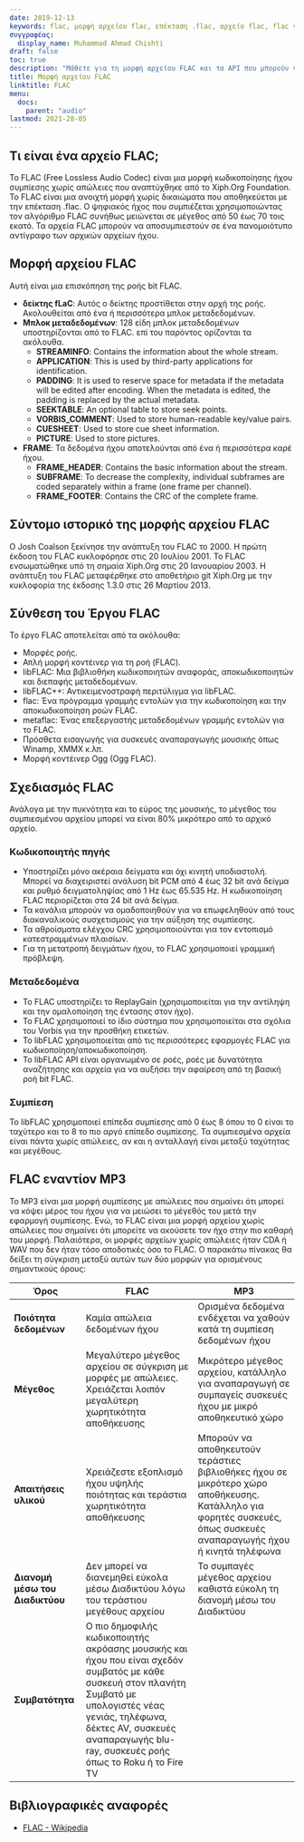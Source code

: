 ```yaml
---
date: 2019-12-13
keywords: flac, μορφή αρχείου flac, επέκταση .flac, αρχείο flac, flac vs mp3
συγγραφέας:
  display_name: Muhammad Ahmad Chishti
draft: false
toc: true
description: "Μάθετε για τη μορφή αρχείου FLAC και τα API που μπορούν να δημιουργήσουν και να ανοίξουν αρχεία FLAC."
title: Μορφή αρχείου FLAC
linktitle: FLAC
menu:
  docs:
    parent: "audio"
lastmod: 2021-28-05
---
```


## Τι είναι ένα αρχείο FLAC;

Το FLAC (Free Lossless Audio Codec) είναι μια μορφή κωδικοποίησης ήχου συμπίεσης χωρίς απώλειες που αναπτύχθηκε από το Xiph.Org Foundation. Το FLAC είναι μια ανοιχτή μορφή χωρίς δικαιώματα που αποθηκεύεται με την επέκταση .flac. Ο ψηφιακός ήχος που συμπιέζεται χρησιμοποιώντας τον αλγόριθμο FLAC συνήθως μειώνεται σε μέγεθος από 50 έως 70 τοις εκατό. Τα αρχεία FLAC μπορούν να αποσυμπιεστούν σε ένα πανομοιότυπο αντίγραφο των αρχικών αρχείων ήχου.

## Μορφή αρχείου FLAC

Αυτή είναι μια επισκόπηση της ροής bit FLAC.

- **δείκτης fLaC**: Αυτός ο δείκτης προστίθεται στην αρχή της ροής. Ακολουθείται από ένα ή περισσότερα μπλοκ μεταδεδομένων.
- **Μπλοκ μεταδεδομένων**: 128 είδη μπλοκ μεταδεδομένων υποστηρίζονται από το FLAC. επί του παρόντος ορίζονται τα ακόλουθα.
  - **STREAMINFO**: Contains the information about the whole stream.
  - **APPLICATION**: This is used by third-party applications for identification.
  - **PADDING**: It is used to reserve space for metadata if the metadata will be edited after encoding. When the metadata is edited, the padding is replaced by the actual metadata.
  - **SEEKTABLE**: An optional table to store seek points.
  - **VORBIS_COMMENT**: Used to store human-readable key/value pairs.
  - **CUESHEET**: Used to store cue sheet information.
  - **PICTURE**: Used to store pictures.
- **FRAME**: Τα δεδομένα ήχου αποτελούνται από ένα ή περισσότερα καρέ ήχου.
  - **FRAME_HEADER**: Contains the basic information about the stream.
  - **SUBFRAME**: To decrease the complexity, individual subframes are coded separately within a frame (one frame per channel).
  - **FRAME_FOOTER**: Contains the CRC of the complete frame.

## Σύντομο ιστορικό της μορφής αρχείου FLAC

Ο Josh Coalson ξεκίνησε την ανάπτυξη του FLAC το 2000. Η πρώτη έκδοση του FLAC κυκλοφόρησε στις 20 Ιουλίου 2001. Το FLAC ενσωματώθηκε υπό τη σημαία Xiph.Org στις 20 Ιανουαρίου 2003. Η ανάπτυξη του FLAC μεταφέρθηκε στο αποθετήριο git Xiph.Org με την κυκλοφορία της έκδοσης 1.3.0 στις 26 Μαρτίου 2013.

## Σύνθεση του Έργου FLAC

Το έργο FLAC αποτελείται από τα ακόλουθα:

- Μορφές ροής.
- Απλή μορφή κοντέινερ για τη ροή (FLAC).
- libFLAC: Μια βιβλιοθήκη κωδικοποιητών αναφοράς, αποκωδικοποιητών και διεπαφής μεταδεδομένων.
- libFLAC++: Αντικειμενοστραφή περιτύλιγμα για libFLAC.
- flac: Ένα πρόγραμμα γραμμής εντολών για την κωδικοποίηση και την αποκωδικοποίηση ροών FLAC.
- metaflac: Ένας επεξεργαστής μεταδεδομένων γραμμής εντολών για το FLAC.
- Πρόσθετα εισαγωγής για συσκευές αναπαραγωγής μουσικής όπως Winamp, XMMX κ.λπ.
- Μορφή κοντέινερ Ogg (Ogg FLAC).

## Σχεδιασμός FLAC

Ανάλογα με την πυκνότητα και το εύρος της μουσικής, το μέγεθος του συμπιεσμένου αρχείου μπορεί να είναι 80% μικρότερο από το αρχικό αρχείο.

### Κωδικοποιητής πηγής ###

- Υποστηρίζει μόνο ακέραια δείγματα και όχι κινητή υποδιαστολή. Μπορεί να διαχειριστεί ανάλυση bit PCM από 4 έως 32 bit ανά δείγμα και ρυθμό δειγματοληψίας από 1 Hz έως 65.535 Hz. Η κωδικοποίηση FLAC περιορίζεται στα 24 bit ανά δείγμα.
- Τα κανάλια μπορούν να ομαδοποιηθούν για να επωφεληθούν από τους διακαναλικούς συσχετισμούς για την αύξηση της συμπίεσης.
- Τα αθροίσματα ελέγχου CRC χρησιμοποιούνται για τον εντοπισμό κατεστραμμένων πλαισίων.
- Για τη μετατροπή δειγμάτων ήχου, το FLAC χρησιμοποιεί γραμμική πρόβλεψη.

### Μεταδεδομένα ###

- Το FLAC υποστηρίζει το ReplayGain (χρησιμοποιείται για την αντίληψη και την ομαλοποίηση της έντασης στον ήχο).
- Το FLAC χρησιμοποιεί το ίδιο σύστημα που χρησιμοποιείται στα σχόλια του Vorbis για την προσθήκη ετικετών.
- Το libFLAC χρησιμοποιείται από τις περισσότερες εφαρμογές FLAC για κωδικοποίηση/αποκωδικοποίηση.
- Το libFLAC API είναι οργανωμένο σε ροές, ροές με δυνατότητα αναζήτησης και αρχεία για να αυξήσει την αφαίρεση από τη βασική ροή bit FLAC.

### Συμπίεση ###

Το libFLAC χρησιμοποιεί επίπεδα συμπίεσης από 0 έως 8 όπου το 0 είναι το ταχύτερο και το 8 το πιο αργό επίπεδο συμπίεσης. Τα συμπιεσμένα αρχεία είναι πάντα χωρίς απώλειες, αν και η ανταλλαγή είναι μεταξύ ταχύτητας και μεγέθους.

## FLAC εναντίον MP3
Το MP3 είναι μια μορφή συμπίεσης με απώλειες που σημαίνει ότι μπορεί να κόψει μέρος του ήχου για να μειώσει το μέγεθός του μετά την εφαρμογή συμπίεσης. Ενώ, το FLAC είναι μια μορφή αρχείου χωρίς απώλειες που σημαίνει ότι μπορείτε να ακούσετε τον ήχο στην πιο καθαρή του μορφή. Παλαιότερα, οι μορφές αρχείων χωρίς απώλειες ήταν CDA ή WAV που δεν ήταν τόσο αποδοτικές όσο το FLAC. Ο παρακάτω πίνακας θα δείξει τη σύγκριση μεταξύ αυτών των δύο μορφών για ορισμένους σημαντικούς όρους:

|Όρος|FLAC|MP3|
---|---|---|
|**Ποιότητα δεδομένων**|Καμία απώλεια δεδομένων ήχου| Ορισμένα δεδομένα ενδέχεται να χαθούν κατά τη συμπίεση δεδομένων ήχου|
|**Μέγεθος**|Μεγαλύτερο μέγεθος αρχείου σε σύγκριση με μορφές με απώλειες. Χρειάζεται λοιπόν μεγαλύτερη χωρητικότητα αποθήκευσης| Μικρότερο μέγεθος αρχείου, κατάλληλο για αναπαραγωγή σε συμπαγείς συσκευές ήχου με μικρό αποθηκευτικό χώρο |
|**Απαιτήσεις υλικού**| Χρειάζεστε εξοπλισμό ήχου υψηλής ποιότητας και τεράστια χωρητικότητα αποθήκευσης |Μπορούν να αποθηκευτούν τεράστιες βιβλιοθήκες ήχου σε μικρότερο χώρο αποθήκευσης. Κατάλληλο για φορητές συσκευές, όπως συσκευές αναπαραγωγής ήχου ή κινητά τηλέφωνα|
|**Διανομή μέσω του Διαδικτύου**|Δεν μπορεί να διανεμηθεί εύκολα μέσω Διαδικτύου λόγω του τεράστιου μεγέθους αρχείου |Το συμπαγές μέγεθος αρχείου καθιστά εύκολη τη διανομή μέσω του Διαδικτύου|
|**Συμβατότητα**|Ο πιο δημοφιλής κωδικοποιητής ακρόασης μουσικής και ήχου που είναι σχεδόν συμβατός με κάθε συσκευή στον πλανήτη Συμβατό με υπολογιστές νέας γενιάς, τηλέφωνα, δέκτες AV, συσκευές αναπαραγωγής blu-ray, συσκευές ροής όπως το Roku ή το Fire TV|

## Βιβλιογραφικές αναφορές ##

- [FLAC - Wikipedia](https://en.wikipedia.org/wiki/FLAC)

